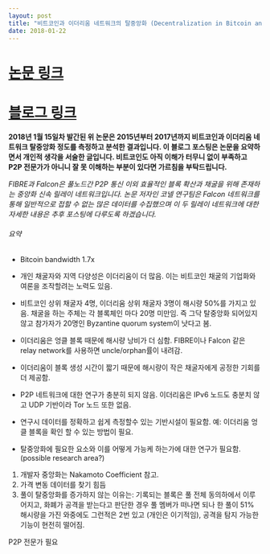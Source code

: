 ```yaml
---
layout: post
title: "비트코인과 이더리움 네트워크의 탈중앙화 (Decentralization in Bitcoin and Ethereum Networks) 논문 요약"
date: 2018-01-22
---
```


# [논문 링크](https://arxiv.org/pdf/1801.03998.pdf)
# [블로그 링크](http://hackingdistributed.com/2018/01/15/decentralization-bitcoin-ethereum/)

**2018년 1월 15일차 발간된 위 논문은 2015년부터 2017년까지 비트코인과 이더리움 네트워크 탈중앙화 정도를 측정하고 분석한 결과입니다. 이 블로그 포스팅은 논문을 요약하면서 개인적 생각을 서술한 글입니다. 비트코인도 아직 이해가 터무니 없이 부족하고 P2P 전문가가 아니니 잘 못 이해하는 부분이 있다면 가르침을 부탁드립니다.**

*FIBRE과 Falcon은 풀노드간 P2P 통신 이외 효율적인 블록 확산과 채굴을 위해 존재하는 중앙화 신속 릴레이 네트워크입니다. 논문 저자인 코넬 연구팀은 Falcon 네트워크를 통해 일반적으로 접할 수 없는 많은 데이터를 수집했으며 이 두 릴레이 네트워크에 대한 자세한 내용은 추후 포스팅에 다루도록 하겠습니다.*

###### 요약
- Bitcoin bandwidth 1.7x
- 개인 채굴자와 지역 다양성은 이더리움이 더 많음. 이는 비트코인 채굴의 기업화와 여론을 조작할려는 노력도 있음.
- 비트코인 상위 채굴자 4명, 이더리움 상위 채굴자 3명이 해시량 50%를 가지고 있음. 채굴을 하는 주체는 각 블록체인 마다 20명 미만임. 즉 그닥 탈중앙화 되어있지 않고 참가자가 20명인 Byzantine quorum system이 낫다고 봄.
- 이더리움은 엉클 블록 때문에 해시량 낭비가 더 심함. FIBRE이나 Falcon 같은 relay network를 사용하면 uncle/orphan률이 내려감.
- 이더리움이 블록 생성 시간이 짧기 때문에 해시량이 작은 채굴자에게 공정한 기회를 더 제공함.


- P2P 네트워크에 대한 연구가 충분히 되지 않음. 이더리움은 IPv6 노드도 충분치 않고 UDP 기반이라 Tor 노드 또한 없음.
- 연구시 데이터를 정확하고 쉽게 측정할수 있는 기반시설이 필요함. 예: 이더리움 엉클 블록을 확인 할 수 있는 방법이 필요.
- 탈중앙화에 필요한 요소와 이를 어떻게 가능케 하는가에 대한 연구가 필요함. (possible research area?)

1. 개발자 중앙화는 Nakamoto Coefficient 참고.
2. 가격 변동 데이터를 찾기 힘듬
3. 풀이 탈중앙화를 증가하지 않는 이유는: 기록되는 블록은 풀 전체 동의하에서 이루어지고, 화폐가 공격을 받는다고 판단한 경우 풀 멤버가 떠나면 되나 한 풀이 51% 해시량을 가진 와중에도 그런적은 2번 있고 (개인은 이기적임), 공격을 탐지 가능한 기능이 현전히 떨어짐.




P2P 전문가 필요
